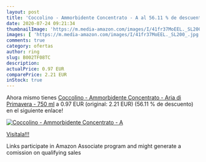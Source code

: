 ```yaml
---
layout: post
title: 'Coccolino - Ammorbidente Concentrato - A al 56.11 % de descuento'
date: 2020-07-24 09:21:34
thumbnailImage: 'https://m.media-amazon.com/images/I/41fr37MoEEL._SL200_.jpg'
images: [ 'https://m.media-amazon.com/images/I/41fr37MoEEL._SL200_.jpg' ]
comments: true
category: ofertas
author: ring
slug: B002TF08TC
description:
actualPrice: 0.97 EUR
comparePrice: 2.21 EUR
inStock: true
---
```


Ahora mismo tienes [Coccolino - Ammorbidente Concentrato - Aria di Primavera - 750 ml](https://www.amazon.it/dp/B002TF08TC/?tag=tolees00-21) a 0.97 EUR (original: 2.21 EUR) (56.11 %  de descuento) en el siguiente enlace!

[![Coccolino - Ammorbidente Concentrato - A](https://m.media-amazon.com/images/I/41fr37MoEEL._SL200_.jpg)](https://www.amazon.it/dp/B002TF08TC/?tag=tolees00-21)

[Visítala!!!](https://www.amazon.it/dp/B002TF08TC/?tag=tolees00-21)

Links participate in Amazon Associate program and might generate a comission on qualifying sales

